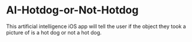 # AI-Hotdog-or-Not-Hotdog
This artificial intelligence iOS app will tell the user if the object they took a picture of is a hot dog or not a hot dog.
